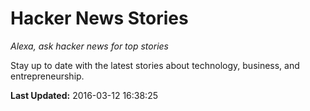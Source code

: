 # Hacker News Stories
*Alexa, ask hacker news for top stories*

Stay up to date with the latest stories about technology, business, and entrepreneurship.

**Last Updated:** 2016-03-12 16:38:25